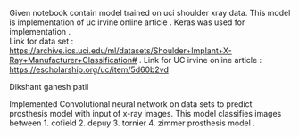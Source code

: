 
Given notebook contain model trained on uci shoulder xray data. This model is implementation of uc irvine online article .
Keras was used for implementation .  
Link for data set : https://archive.ics.uci.edu/ml/datasets/Shoulder+Implant+X-Ray+Manufacturer+Classification# .
Link for UC irvine online article : https://escholarship.org/uc/item/5d60b2vd

Dikshant ganesh patil

Implemented Convolutional neural network on data sets to predict  prosthesis model with input of x-ray images. 
This model classifies images between 1. cofield  2. depuy  3. tornier  4. zimmer prosthesis model .
